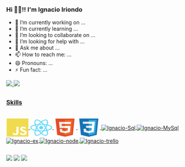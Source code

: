 ### Hi 🙋‍♂️!! I'm Ignacio Iriondo

- 🔭 I’m currently working on ...
- 🌱 I’m currently learning ...
- 👯 I’m looking to collaborate on ...
- 🤔 I’m looking for help with ...
- 💬 Ask me about ...
- 📫 How to reach me: ...
- 😄 Pronouns: ...
- ⚡ Fun fact: ...

<div >
  <a href="https://github.com/ignacioiriondo">
  <img height="180em" src="https://github-readme-stats.vercel.app/api?username=ignacioiriondo&show_icons=true&theme=dracula&include_all_commits=true&count_private=true"/>
  <img height="180em" src="https://github-readme-stats.vercel.app/api/top-langs/?username=ignacioiriondo&layout=compact&langs_count=7&theme=dracula"/>
</div>


##
  ### Skills
<div style="display: inline_block"><br>
  <img align="center" alt="Ignacio-Js" height="50" width="60" src="https://raw.githubusercontent.com/devicons/devicon/master/icons/javascript/javascript-plain.svg">
  <img align="center" alt="Ignacio-React" height="50" width="60" src="https://raw.githubusercontent.com/devicons/devicon/master/icons/react/react-original.svg">
  <img align="center" alt="Ignacio-HTML" height="50" width="60" src="https://raw.githubusercontent.com/devicons/devicon/master/icons/html5/html5-original.svg">
  <img align="center" alt="Ignacio-CSS" height="50" width="60" src="https://raw.githubusercontent.com/devicons/devicon/master/icons/css3/css3-original.svg">
  <img align="center" alt="Ignacio-Sql" height="50" width="60" src="https://cdn.jsdelivr.net/gh/devicons/devicon/icons/sequelize/sequelize-original.svg" />
  <img align="center" alt="Ignacio-MySql" height="70" width="80" src="https://cdn.jsdelivr.net/gh/devicons/devicon/icons/mysql/mysql-original-wordmark.svg" />
  <img align="center" alt="Ignacio-ex" height="50" width="60" src="https://cdn.jsdelivr.net/gh/devicons/devicon/icons/express/express-original.svg" />
  <img align="center" alt="Ignacio-node" height="50" width="60" src="https://cdn.jsdelivr.net/gh/devicons/devicon/icons/nodejs/nodejs-original.svg" />
  <img align="center" alt="Ignacio-trello" height="70" width="80" src="https://cdn.jsdelivr.net/gh/devicons/devicon/icons/trello/trello-plain-wordmark.svg" />

</div>

##
  
  <div> 
  <a href="https://instagram.com/nacho_iriondo" target="_blank"><img src="https://img.shields.io/badge/-Instagram-%23E4405F?style=for-the-badge&logo=instagram&logoColor=white" target="_blank"></a>
  <a href = "mailto:ignacio.ezequiel.iriondo@gmail.com"><img src="https://img.shields.io/badge/-Gmail-%23333?style=for-the-badge&logo=gmail&logoColor=white" target="_blank"></a>
  <a href="https://www.linkedin.com/in/ignacio-ezequiel-iriondo/" target="_blank"><img src="https://img.shields.io/badge/-LinkedIn-%230077B5?style=for-the-badge&logo=linkedin&logoColor=white" target="_blank"></a> 
</div>


